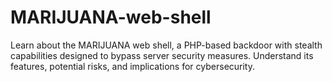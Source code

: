 # MARIJUANA-web-shell
Learn about the MARIJUANA web shell, a PHP-based backdoor with stealth capabilities designed to bypass server security measures. Understand its features, potential risks, and implications for cybersecurity.
